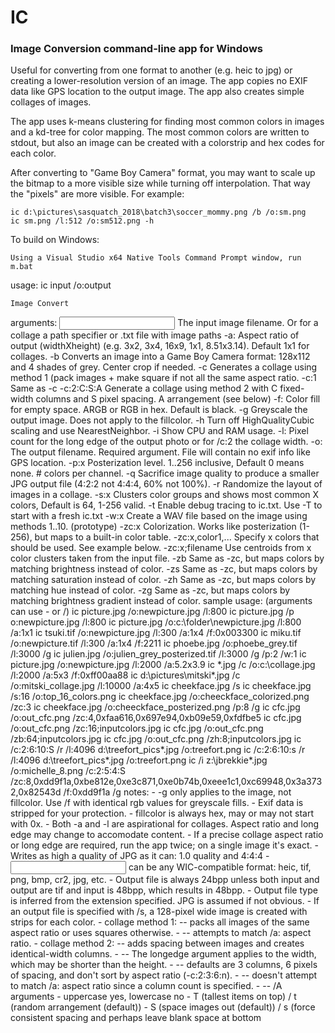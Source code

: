 # IC
### Image Conversion command-line app for Windows

Useful for converting from one format to another (e.g. heic to jpg) or creating a lower-resolution version of an image. The app copies no EXIF data like GPS location to the output image. The app also creates simple collages of images.

The app uses k-means clustering for finding most common colors in images and a kd-tree for color mapping. The most common colors are written to stdout, but also an image can be created with a colorstrip and hex codes for each color.

After converting to "Game Boy Camera" format, you may want to scale up the bitmap to a more visible size while turning off interpolation. That
way the "pixels" are more visible. For example:

    ic d:\pictures\sasquatch_2018\batch3\soccer_mommy.png /b /o:sm.png
    ic sm.png /l:512 /o:sm512.png -h

To build on Windows:
    
    Using a Visual Studio x64 Native Tools Command Prompt window, run m.bat

usage: ic input /o:output
    
    Image Convert
  arguments: <input>           The input image filename. Or for a collage a path specifier or .txt file with image paths
             -a:<aspectratio>  Aspect ratio of output (widthXheight) (e.g. 3x2, 3x4, 16x9, 1x1, 8.51x3.14). Default 1x1 for collages.
             -b                Converts an image into a Game Boy Camera format: 128x112 and 4 shades of grey. Center crop if needed.
             -c                Generates a collage using method 1 (pack images + make square if not all the same aspect ratio.
             -c:1              Same as -c
             -c:2:C:S:A        Generate a collage using method 2 with C fixed-width columns and S pixel spacing. A arrangement (see below)
             -f:<fillcolor>    Color fill for empty space. ARGB or RGB in hex. Default is black.
             -g                Greyscale the output image. Does not apply to the fillcolor.
             -h                Turn off HighQualityCubic scaling and use NearestNeighbor.
             -i                Show CPU and RAM usage.
             -l:<longedge>     Pixel count for the long edge of the output photo or for /c:2 the collage width.
             -o:<filename>     The output filename. Required argument. File will contain no exif info like GPS location.
             -p:x              Posterization level. 1..256 inclusive, Default 0 means none. # colors per channel.
             -q                Sacrifice image quality to produce a smaller JPG output file (4:2:2 not 4:4:4, 60% not 100%).
             -r                Randomize the layout of images in a collage.
             -s:x              Clusters color groups and shows most common X colors, Default is 64, 1-256 valid.
             -t                Enable debug tracing to ic.txt. Use -T to start with a fresh ic.txt
             -w:x              Create a WAV file based on the image using methods 1..10. (prototype)
             -zc:x             Colorization. Works like posterization (1-256), but maps to a built-in color table.
             -zc:x,color1,...  Specify x colors that should be used. See example below.
             -zc:x;filename    Use centroids from x color clusters taken from the input file.
             -zb               Same as -zc, but maps colors by matching brightness instead of color.
             -zs               Same as -zc, but maps colors by matching saturation instead of color.
             -zh               Same as -zc, but maps colors by matching hue instead of color.
             -zg               Same as -zc, but maps colors by matching brightness gradient instead of color.
    sample usage: (arguments can use - or /)
      ic picture.jpg /o:newpicture.jpg /l:800
      ic picture.jpg /p o:newpicture.jpg /l:800
      ic picture.jpg /o:c:\folder\newpicture.jpg /l:800 /a:1x1
      ic tsuki.tif /o:newpicture.jpg /l:300 /a:1x4 /f:0x003300
      ic miku.tif /o:newpicture.tif /l:300 /a:1x4 /f:2211
      ic phoebe.jpg /o:phoebe_grey.tif /l:3000 /g
      ic julien.jpg /o:julien_grey_posterized.tif /l:3000 /g /p:2 /w:1
      ic picture.jpg /o:newpicture.jpg /l:2000 /a:5.2x3.9
      ic *.jpg /c /o:c:\collage.jpg /l:2000 /a:5x3 /f:0xff00aa88
      ic d:\pictures\mitski\*.jpg /c /o:mitski_collage.jpg /l:10000 /a:4x5
      ic cheekface.jpg /s
      ic cheekface.jpg /s:16 /o:top_16_colors.png
      ic cheekface.jpg /o:cheeckface_colorized.png /zc:3
      ic cheekface.jpg /o:cheeckface_posterized.png /p:8 /g
      ic cfc.jpg /o:out_cfc.png /zc:4,0xfaa616,0x697e94,0xb09e59,0xfdfbe5
      ic cfc.jpg /o:out_cfc.png /zc:16;inputcolors.jpg
      ic cfc.jpg /o:out_cfc.png /zb:64;inputcolors.jpg
      ic cfc.jpg /o:out_cfc.png /zh:8;inputcolors.jpg
      ic /c:2:6:10:S /r /l:4096 d:\treefort_pics\*.jpg /o:treefort.png
      ic /c:2:6:10:s /r /l:4096 d:\treefort_pics\*.jpg /o:treefort.png
      ic /i z:\jbrekkie\*.jpg /o:michelle_8.png /c:2:5:4:S /zc:8,0xdd9f1a,0xbe812e,0xe3c871,0xe0b74b,0xeee1c1,0xc69948,0x3a3732,0x82543d /f:0xdd9f1a /g
    notes:    - -g only applies to the image, not fillcolor. Use /f with identical rgb values for greyscale fills.
              - Exif data is stripped for your protection.
              - fillcolor is always hex, may or may not start with 0x.
              - Both -a and -l are aspirational for collages. Aspect ratio and long edge may change to accomodate content.
              - If a precise collage aspect ratio or long edge are required, run the app twice; on a single image it's exact.
              - Writes as high a quality of JPG as it can: 1.0 quality and 4:4:4
              - <input> can be any WIC-compatible format: heic, tif, png, bmp, cr2, jpg, etc.
              - Output file is always 24bpp unless both input and output are tif and input is 48bpp, which results in 48bpp.
              - Output file type is inferred from the extension specified. JPG is assumed if not obvious.
              - If an output file is specified with /s, a 128-pixel wide image is created with strips for each color.
              -    collage method 1: -- packs all images of the same aspect ratio or uses squares otherwise.
              -                      -- attempts to match /a: aspect ratio.
              -    collage method 2: -- adds spacing between images and creates identical-width columns.
              -                      -- The longedge argument applies to the width, which may be shorter than the height.
              -                      -- defaults are 3 columns, 6 pixels of spacing, and don't sort by aspect ratio (-c:2:3:6:n).
              -                      -- doesn't attempt to match /a: aspect ratio since a column count is specified.
              -                      -- /A arguments - uppercase yes, lowercase no
              -                         T (tallest items on top) / t (random arrangement (default))
              -                         S (space images out (default)) / s (force consistent spacing and perhaps leave blank space at bottom

